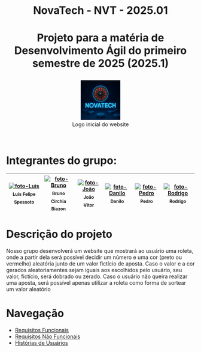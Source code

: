 # <p align="center">NovaTech - NVT - 2025.01<p/>

# <p align="center">Projeto para a matéria de Desenvolvimento Ágil do primeiro semestre de 2025 (2025.1)<p/>
<div align="center">
 <figure>
  <img src="Assets/logo.png" alt="Imagem Logo" height=25% width=25%>
  </br>
  <figcaption>Logo inicial do website</figcaption>
 </figure>
</div>

<br>

 # Integrantes do grupo: <br>
<markdown-accessiblity-table data-catalyst=""><table tabindex="0">
<thead>
  <tr>
    <th align="center"><a href="https://github.com/Luis-Spessoto"><img src="https://avatars.githubusercontent.com/u/77413441?s=400&u=144e3f496c44706fe9f3d5b9be8c631a8044af71&v=4" alt="foto-Luis"width="110" style="max-width: 100%;"><br><sub>Luís Felipe Spessoto</sub></a></th>
    <th align="center"><a href="https://github.com/BrunoBiazon"><img src="https://avatars.githubusercontent.com/u/184716758?v=4" alt="foto-Bruno" width="110"  style="max-width: 100%;"><br><sub>Bruno Circhia Biazon</sub></a></th>
    <th align="center"><a href="https://github.com/JoaoVFB"><img src="https://avatars.githubusercontent.com/u/187559847?v=4" alt="foto-João"width="110" alt="foto João" style="max-width: 100%;"><br><sub>João Vitor</sub></a></th>
   <th align="center"><a href="https://github.com/DaniloFrazon"><img src="https://avatars.githubusercontent.com/u/187816067?v=4" alt="foto-Danilo"width="110" alt="foto Danilo" style="max-width: 100%;"><br><sub>Danilo</sub></a></th>
   <th align="center"><a href="https://github.com/Pedro-Meloo"><img src="https://avatars.githubusercontent.com/u/187815459?v=4" alt="foto-Pedro"width="110" alt="foto Pedro" style="max-width: 100%;"><br><sub> Pedro </sub></a></th>
   <th align="center"><a href="https://github.com/rdgcamara"><img src="https://avatars.githubusercontent.com/u/66576144?v=4" alt="foto-Rodrigo"width="110" alt="foto Rodrigo" style="max-width: 100%;"><br><sub> Rodrigo </sub></a></th>
    </tr>
</thead>
</table></markdown-accessiblity-table>

# Descrição do projeto
Nosso grupo desenvolverá um website que mostrará ao usuário uma roleta, onde a partir dela será possível decidir um número e uma cor (preto ou vermelho) aleatória junto de um valor fictício de aposta. Caso o valor e a cor gerados aleatoriamentes sejam iguais aos escolhidos pelo usuário, seu valor, fictício, será dobrado ou zerado. Caso o usuário não queira realizar uma aposta, será possível apenas utilizar a roleta como forma de sortear um valor aleatório

# Navegação
<ul>
  <li><a href="Requisitos de Usuário/RF.md">Requisitos Funcionais</a></li>
  <li><a href="Requisitos de Usuário/RNF.md">Requisitos Não Funcionais</a></li>
  <li><a href="Requisitos de Usuário/HistoriasUsuario.md">Histórias de Usuários</a></li>
</ul>
